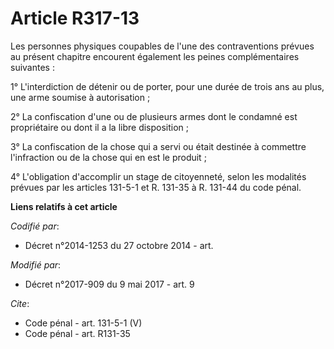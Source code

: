 # Article R317-13

Les personnes physiques coupables de l'une des contraventions prévues au présent chapitre encourent également les peines
complémentaires suivantes : 

1° L'interdiction de détenir ou de porter, pour une durée de trois ans au plus, une arme soumise à autorisation ; 

2° La confiscation d'une ou de plusieurs armes dont le condamné est propriétaire ou dont il a la libre disposition ; 

3° La confiscation de la chose qui a servi ou était destinée à commettre l'infraction ou de la chose qui en est le produit ; 

4° L'obligation d'accomplir un stage de citoyenneté, selon les modalités prévues par les articles 131-5-1 et R. 131-35 à R.
131-44 du code pénal.

**Liens relatifs à cet article**

_Codifié par_:

  - Décret n°2014-1253 du 27 octobre 2014 - art.

_Modifié par_:

  - Décret n°2017-909 du 9 mai 2017 - art. 9

_Cite_:

  - Code pénal - art. 131-5-1 (V)
  - Code pénal - art. R131-35
